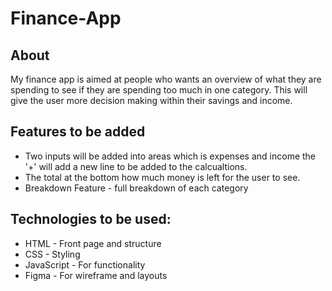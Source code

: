 # Finance-App

## About
My finance app is aimed at people who wants an overview of what they are spending to see if they are spending too much in one category. This will give the user more decision making within their savings and income. 

## Features to be added
- Two inputs will be added into areas which is expenses and income the '+' will add a new line to be added to the calcualtions.
- The total at the bottom how much money is left for the user to see. 
- Breakdown Feature - full breakdown of each category

## Technologies to be used:
- HTML - Front page and structure
- CSS - Styling 
- JavaScript - For functionality
- Figma - For wireframe and layouts
 
 